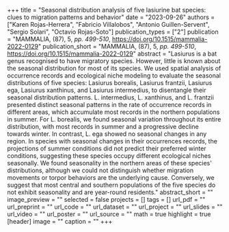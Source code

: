 +++
title = "Seasonal distribution analysis of five lasiurine bat species: clues to migration patterns and behavior"
date = "2023-09-26"
authors = ["Karen Rojas-Herrera", "Fabricio Villalobos", "Antonio Guillen-Servent", "Sergio Solari", "Octavio Rojas-Soto"]
publication_types = ["2"]
publication = "MAMMALIA, (87), 5, _pp. 499-510_, https://doi.org/10.1515/mammalia-2022-0129"
publication_short = "MAMMALIA, (87), 5, _pp. 499-510_, https://doi.org/10.1515/mammalia-2022-0129"
abstract = "Lasiurus is a bat genus recognised to have migratory species. However, little is known about the seasonal distribution for most of its species. We used spatial analysis of occurrence records and ecological niche modeling to evaluate the seasonal distributions of five species: Lasiurus borealis, Lasiurus frantzii, Lasiurus ega, Lasiurus xanthinus, and Lasiurus intermedius, to disentangle their seasonal distribution patterns. L. intermedius, L. xanthinus, and L. frantzii presented distinct seasonal patterns in the rate of occurrence records in different areas, which accumulate most records in the northern populations in summer. For L. borealis, we found seasonal variation throughout its entire distribution, with most records in summer and a progressive decline towards winter. In contrast, L. ega showed no seasonal changes in any region. In species with seasonal changes in their occurrences records, the projections of summer conditions did not predict their preferred winter conditions, suggesting these species occupy different ecological niches seasonally. We found seasonality in the northern areas of these species' distributions, although we could not distinguish whether migration movements or torpor behaviors are the underlying cause. Conversely, we suggest that most central and southern populations of the five species do not exhibit seasonality and are year-round residents."
abstract_short = ""
image_preview = ""
selected = false
projects = []
tags = []
url_pdf = ""
url_preprint = ""
url_code = ""
url_dataset = ""
url_project = ""
url_slides = ""
url_video = ""
url_poster = ""
url_source = ""
math = true
highlight = true
[header]
image = ""
caption = ""
+++
